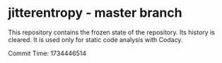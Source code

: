 # jitterentropy - master branch

This repository contains the frozen state of the repository.
Its history is cleared. It is used only for static code
analysis with Codacy.

Commit Time: 1734446514